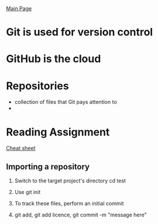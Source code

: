 [Main Page](https://averion305.github.io/reading-notes/)

# Git is used for version control

# GitHub is the cloud

# Repositories

- collection of files that Git pays attention to
-
# Reading Assignment
[Cheat sheet](https://blog.udemy.com/git-tutorial-a-comprehensive-guide/)
## Importing a repository

1. Switch to the target project's directory cd test

1. Use git init

1. To track these files, perform an initial commit 

1. git add, git add licence, git commit -m "message here"

